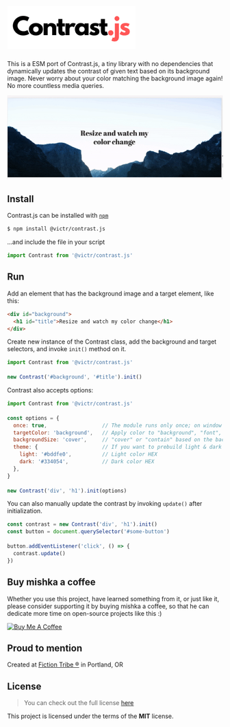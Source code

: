 # ![Contrast.js logo](https://raw.githubusercontent.com/victrme/Contrast.js/master/assets/logo.png)

This is a ESM port of Contrast.js, a tiny library with no dependencies that dynamically updates the contrast of given text based on its background image. Never worry about your color matching the background image again! No more countless media queries.

![GIF demo](assets/demo.gif)

## Install

Contrast.js can be installed with [`npm`](https://www.npmjs.com/package/@victr/contrast.js)

```sh
$ npm install @victr/contrast.js
```

…and include the file in your script

```js
import Contrast from '@victr/contrast.js'
```

## Run

Add an element that has the background image and a target element, like this:

```html
<div id="background">
  <h1 id="title">Resize and watch my color change</h1>
</div>
```

Create new instance of the Contrast class, add the background and target selectors, and invoke `init()` method on it.

```javascript
import Contrast from '@victr/contrast.js'

new Contrast('#background', '#title').init()
```

Contrast also accepts options:

```javascript
import Contrast from '@victr/contrast.js'

const options = {
  once: true,                  // The module runs only once; on window resize by default
  targetColor: 'background',   // Apply color to "background", "font", or "var"; font by default
  backgroundSize: 'cover',     // "cover" or "contain" based on the background-size property in css
  theme: {                     // If you want to prebuild light & dark colors
    light: '#bddfe0',          // Light color HEX
    dark: '#334054',           // Dark color HEX
  },
}

new Contrast('div', 'h1').init(options)
```

You can also manually update the contrast by invoking `update()` after initialization.

```js
const contrast = new Contrast('div', 'h1').init()
const button = document.querySelector('#some-button')

button.addEventListener('click', () => {
  contrast.update()
})
```

## Buy mishka a coffee

Whether you use this project, have learned something from it, or just like it, please consider supporting it by buying mishka a coffee, so that he can dedicate more time on open-source projects like this :)

<a href="https://www.buymeacoffee.com/mishka" target="_blank"><img src="https://www.buymeacoffee.com/assets/img/guidelines/download-assets-sm-1.svg" alt="Buy Me A Coffee" style="height: auto !important;width: auto !important;" ></a>

## Proud to mention

Created at [Fiction Tribe ®](https://fictiontribe.com) in Portland, OR

## License

> You can check out the full license [here](https://github.com/victrme/Contrast.js/LICENSE.md)

This project is licensed under the terms of the **MIT** license.
